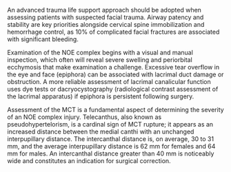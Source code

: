 An advanced trauma life support approach should be adopted when assessing patients with suspected facial trauma. Airway patency and stability are key priorities alongside cervical spine immobilization and hemorrhage control, as 10% of complicated facial fractures are associated with significant bleeding.

Examination of the NOE complex begins with a visual and manual inspection, which often will reveal severe swelling and periorbital ecchymosis that make examination a challenge. Excessive tear overflow in the eye and face (epiphora) can be associated with lacrimal duct damage or obstruction. A more reliable assessment of lacrimal canalicular function uses dye tests or dacryocystography (radiological contrast assessment of the lacrimal apparatus) if epiphora is persistent following surgery.

Assessment of the MCT is a fundamental aspect of determining the severity of an NOE complex injury. Telecanthus, also known as pseudohypertelorism, is a cardinal sign of MCT rupture; it appears as an increased distance between the medial canthi with an unchanged interpupillary distance. The intercanthal distance is, on average, 30 to 31 mm, and the average interpupillary distance is 62 mm for females and 64 mm for males. An intercanthal distance greater than 40 mm is noticeably wide and constitutes an indication for surgical correction.